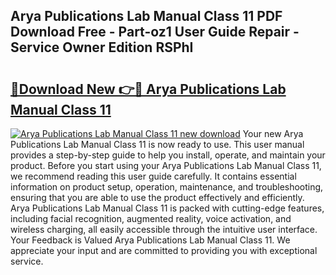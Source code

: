 ## Arya Publications Lab Manual Class 11 PDF Download Free - Part-oz1 User Guide Repair - Service Owner Edition RSPhI

# <h2><a href="http://bc72555.oget.top/?id=Arya+Publications+Lab+Manual+Class+11">🔗Download New 👉🔴 Arya Publications Lab Manual Class 11</a></h2>

[![Arya Publications Lab Manual Class 11 new download](https://i.imgur.com/5g1atiW.png)](http://bc72555.oget.top/?id=Arya+Publications+Lab+Manual+Class+11)
Your new Arya Publications Lab Manual Class 11 is now ready to use. This user manual provides a step-by-step guide to help you install, operate, and maintain your product. Before you start using your Arya Publications Lab Manual Class 11, we recommend reading this user guide carefully. It contains essential information on product setup, operation, maintenance, and troubleshooting, ensuring that you are able to use the product effectively and efficiently. Arya Publications Lab Manual Class 11 is packed with cutting-edge features, including facial recognition, augmented reality, voice activation, and wireless charging, all easily accessible through the intuitive user interface. Your Feedback is Valued Arya Publications Lab Manual Class 11. We appreciate your input and are committed to providing you with exceptional service.
